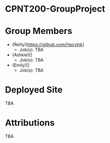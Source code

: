 # CPNT200-GroupProject
# Group Members
- (Reilly)[https://github.com/HazyInk]
  - Job(s): TBA
- (Ashkie)[]
  - Job(s): TBA
- (Emily)[]
  - Job(s): TBA
# Deployed Site
TBA
# Attributions
TBA
